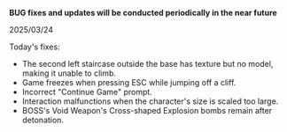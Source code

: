 **BUG fixes and updates will be conducted periodically in the near future**

2025/03/24

Today's fixes:

* The second left staircase outside the base has texture but no model, making it unable to climb.
* Game freezes when pressing ESC while jumping off a cliff.
* Incorrect "Continue Game" prompt.
* Interaction malfunctions when the character's size is scaled too large.
* BOSS's Void Weapon's Cross-shaped Explosion bombs remain after detonation.
